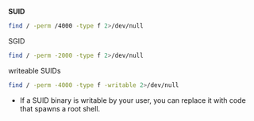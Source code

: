**SUID**
```bash
find / -perm /4000 -type f 2>/dev/null
```
SGID
```bash
find / -perm -2000 -type f 2>/dev/null
```
writeable SUIDs
```bash
find / -perm -4000 -type f -writable 2>/dev/null
```
- If a SUID binary is writable by your user, you can replace it with code that spawns a root shell.
